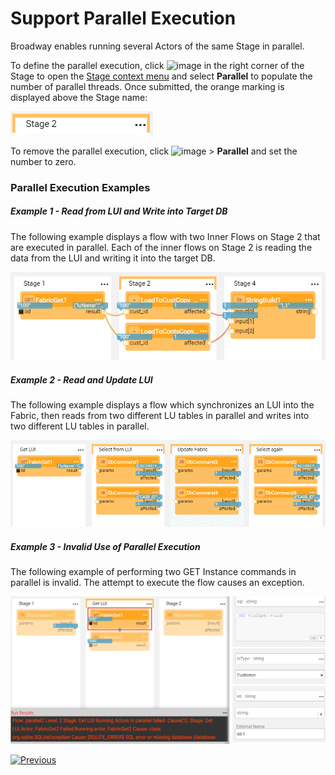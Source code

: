 # Support Parallel Execution

Broadway enables running several Actors of the same Stage in parallel.

To define the parallel execution, click ![image](images/99_19_dots.PNG) in the right corner of the Stage to open the [Stage context menu](18_broadway_flow_window.md#stage-context-menu) and select **Parallel** to populate the number of parallel threads. Once submitted, the orange marking is displayed above the Stage name:

<img src="images/99_19_parallel_01.PNG" alt="Parallel" />

To remove the parallel execution, click ![image](images/99_19_dots.PNG) > **Parallel** and set the number to zero. 

### Parallel Execution Examples

##### Example 1 - Read from LUI and Write into Target DB

The following example displays a flow with two Inner Flows on Stage 2 that are executed in parallel. Each of the inner flows on Stage 2 is reading the data from the LUI and writing it into the target DB.

<img src="images/99_19_parallel_02.PNG" alt="Parallel" />

##### Example 2 - Read and Update LUI

The following example displays a flow which synchronizes an LUI into the Fabric, then reads from two different LU tables in parallel and writes into two different LU tables in parallel. 

<img src="images/99_19_parallel_03.PNG" alt="Parallel" />

##### Example 3 - Invalid Use of Parallel Execution

The following example of performing two GET Instance commands in parallel is invalid. The attempt to execute the flow causes an exception. 

<img src="images/99_19_parallel_04.png" alt="Parallel" />

[![Previous](/articles/images/Previous.png)](29_recovery_point.md)
